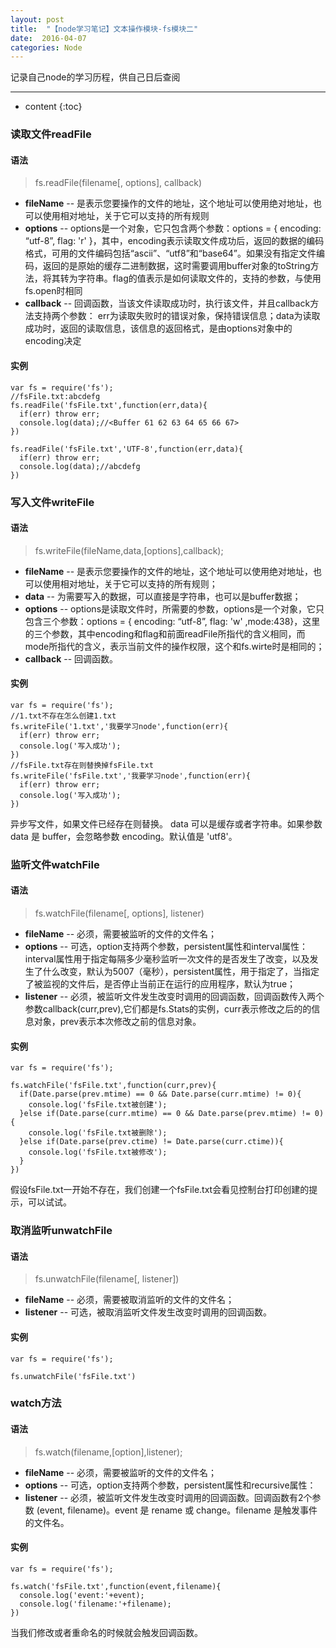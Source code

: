 ```yaml
---
layout: post
title:  "【node学习笔记】文本操作模块-fs模块二"
date:  2016-04-07
categories: Node
---
```


记录自己node的学习历程，供自己日后查阅

---

* content
{:toc}


### 读取文件readFile

#### 语法

> fs.readFile(filename[, options], callback)

* <b>fileName</b> -- 是表示您要操作的文件的地址，这个地址可以使用绝对地址，也可以使用相对地址，关于它可以支持的所有规则
* <b>options</b> -- options是一个对象，它只包含两个参数：options = { encoding: “utf-8”, flag: 'r' }，其中，encoding表示读取文件成功后，返回的数据的编码格式，可用的文件编码包括“ascii”、“utf8”和“base64”。如果没有指定文件编码，返回的是原始的缓存二进制数据，这时需要调用buffer对象的toString方法，将其转为字符串。flag的值表示是如何读取文件的，支持的参数，与使用fs.open时相同
* <b>callback</b> -- 回调函数，当该文件读取成功时，执行该文件，并且callback方法支持两个参数： err为读取失败时的错误对象，保持错误信息；data为读取成功时，返回的读取信息，该信息的返回格式，是由options对象中的encoding决定

#### 实例

	var fs = require('fs');
	//fsFile.txt:abcdefg
	fs.readFile('fsFile.txt',function(err,data){
	  if(err) throw err;
	  console.log(data);//<Buffer 61 62 63 64 65 66 67>
	})
	
	fs.readFile('fsFile.txt','UTF-8',function(err,data){
	  if(err) throw err;
	  console.log(data);//abcdefg
	})



### 写入文件writeFile

#### 语法

> fs.writeFile(fileName,data,[options],callback);

* <b>fileName</b> -- 是表示您要操作的文件的地址，这个地址可以使用绝对地址，也可以使用相对地址，关于它可以支持的所有规则；
* <b>data</b> -- 为需要写入的数据，可以直接是字符串，也可以是buffer数据；
* <b>options</b> -- options是读取文件时，所需要的参数，options是一个对象，它只包含三个参数：options = { encoding: “utf-8”, flag: 'w' ,mode:438}，这里的三个参数，其中encoding和flag和前面readFile所指代的含义相同，而mode所指代的含义，表示当前文件的操作权限，这个和fs.wirte时是相同的；
* <b>callback</b> -- 回调函数。

#### 实例

	var fs = require('fs');
	//1.txt不存在怎么创建1.txt
	fs.writeFile('1.txt','我要学习node',function(err){
	  if(err) throw err;
	  console.log('写入成功');
	})
	//fsFile.txt存在则替换掉fsFile.txt
	fs.writeFile('fsFile.txt','我要学习node',function(err){
	  if(err) throw err;
	  console.log('写入成功');
	})


异步写文件，如果文件已经存在则替换。 data 可以是缓存或者字符串。如果参数 data 是 buffer，会忽略参数 encoding。默认值是 'utf8'。


### 监听文件watchFile

#### 语法

> fs.watchFile(filename[, options], listener)

* <b>fileName</b> -- 必须，需要被监听的文件的文件名；
* <b>options</b> -- 可选，option支持两个参数，persistent属性和interval属性：interval属性用于指定每隔多少毫秒监听一次文件的是否发生了改变，以及发生了什么改变，默认为5007（毫秒），persistent属性，用于指定了，当指定了被监视的文件后，是否停止当前正在运行的应用程序，默认为true；
* <b>listener</b> -- 必须，被监听文件发生改变时调用的回调函数，回调函数传入两个参数callback(curr,prev),它们都是fs.Stats的实例，curr表示修改之后的的信息对象，prev表示本次修改之前的信息对象。

#### 实例

	var fs = require('fs');

	fs.watchFile('fsFile.txt',function(curr,prev){
	  if(Date.parse(prev.mtime) == 0 && Date.parse(curr.mtime) != 0){
	    console.log('fsFile.txt被创建');
	  }else if(Date.parse(curr.mtime) == 0 && Date.parse(prev.mtime) != 0){
	    console.log('fsFile.txt被删除');
	  }else if(Date.parse(prev.ctime) != Date.parse(curr.ctime)){
	    console.log('fsFile.txt被修改');
	  }
	})


假设fsFile.txt一开始不存在，我们创建一个fsFile.txt会看见控制台打印创建的提示，可以试试。


### 取消监听unwatchFile

#### 语法

> fs.unwatchFile(filename[, listener])

* <b>fileName</b> -- 必须，需要被取消监听的文件的文件名；
* <b>listener</b> -- 可选，被取消监听文件发生改变时调用的回调函数。

#### 实例

	var fs = require('fs');

	fs.unwatchFile('fsFile.txt')

### watch方法

#### 语法

> fs.watch(filename,[option],listener);

* <b>fileName</b> -- 必须，需要被监听的文件的文件名；
* <b>options</b> -- 可选，option支持两个参数，persistent属性和recursive属性：
* <b>listener</b> -- 必须，被监听文件发生改变时调用的回调函数。回调函数有2个参数 (event, filename)。event 是 rename 或 change。filename 是触发事件的文件名。

#### 实例

	var fs = require('fs');

	fs.watch('fsFile.txt',function(event,filename){
	  console.log('event:'+event);
	  console.log('filename:'+filename);
	})


当我们修改或者重命名的时候就会触发回调函数。


